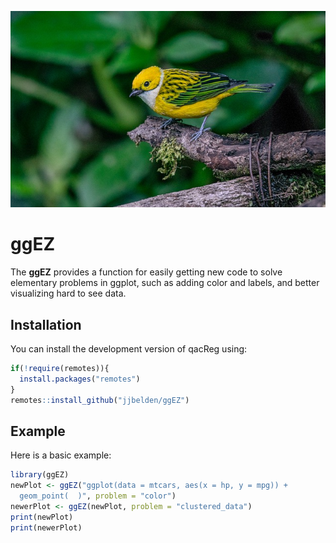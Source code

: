 ![](tanager-g04378c85c_640.jpg)

# ggEZ


The **ggEZ** provides a function for easily getting new code to solve elementary problems 
in ggplot, such as adding color and labels, and better visualizing hard to see data.

## Installation

You can install the development version of qacReg using:

``` r
if(!require(remotes)){
  install.packages("remotes")
}
remotes::install_github("jjbelden/ggEZ")
```

## Example

Here is a basic example:

``` r
library(ggEZ)
newPlot <- ggEZ("ggplot(data = mtcars, aes(x = hp, y = mpg)) +
  geom_point(  )", problem = "color")
newerPlot <- ggEZ(newPlot, problem = "clustered_data")  
print(newPlot)
print(newerPlot)
```

